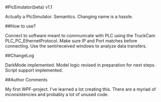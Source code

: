 #PlcEmulator(beta) v1.1

Actually a PlcSimulator. Semantics. Changing name is a hassle.

##How to use?

Connect to software meant to communicate with PLC using the TruckCam PLC_PC_EthernetProtocol.
Make sure IP and Port matches before connecting. Use the sent/received windows to analyze data transfers.


##ChangeLog

DarkMode implemented.
Model logic revised in preparation for next steps.
Script support implemented.


##Author Comments

My first WPF-project. I've learned a lot creating this. 
There are a myriad of inconsistencies and probably a lot of unused code.
